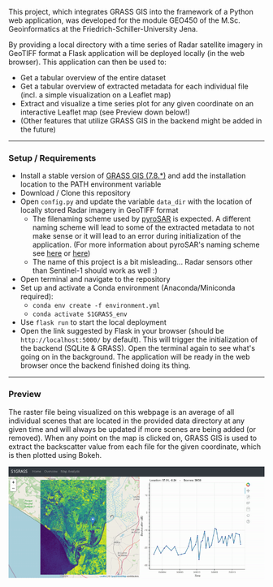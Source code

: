 This project, which integrates GRASS GIS into the framework of a Python web application, was developed for the module 
GEO450 of the M.Sc. Geoinformatics at the Friedrich-Schiller-University Jena.

By providing a local directory with a time series of Radar satellite imagery in GeoTIFF format a Flask application will 
be deployed locally (in the web browser). This application can then be used to: 
   - Get a tabular overview of the entire dataset 
   - Get a tabular overview of extracted metadata for each individual file (incl. a simple visualization on a Leaflet map) 
   - Extract and visualize a time series plot for any given coordinate on an interactive Leaflet map (see Preview down below!) 
   - (Other features that utilize GRASS GIS in the backend might be added in the future)

---

### Setup / Requirements

- Install a stable version of [GRASS GIS (7.8.*)](https://grass.osgeo.org/download/) and add the installation location 
to the PATH environment variable 
- Download / Clone this repository
- Open `config.py` and update the variable `data_dir` with the location of locally stored Radar imagery in GeoTIFF format       
    - The filenaming scheme used by [pyroSAR](https://github.com/johntruckenbrodt/pyroSAR) is expected. A different naming 
    scheme will lead to some of the extracted metadata to not make sense or it will lead to an error during initialization 
    of the application. (For more information about pyroSAR's naming scheme see [here](https://pyrosar.readthedocs.io/en/latest/general/filenaming.html) or [here](https://www.researchgate.net/profile/John_Truckenbrodt/publication/334258406_PYROSAR_A_FRAMEWORK_FOR_LARGE-SCALE_SAR_SATELLITE_DATA_PROCESSING/links/5d1f4071a6fdcc2462c1ff1b/PYROSAR-A-FRAMEWORK-FOR-LARGE-SCALE-SAR-SATELLITE-DATA-PROCESSING.pdf))
    - The name of this project is a bit misleading... Radar sensors other than Sentinel-1 should work as well :)
- Open terminal and navigate to the repository
- Set up and activate a Conda environment (Anaconda/Miniconda required):
    - `conda env create -f environment.yml`
    - `conda activate S1GRASS_env`
- Use `flask run` to start the local deployment
- Open the link suggested by Flask in your browser (should be `http://localhost:5000/` by default). This will trigger 
the initialization of the backend (SQLite & GRASS). Open the terminal again to see what's going on in the background. 
The application will be ready in the web browser once the backend finished doing its thing. 

---

### Preview

The raster file being visualized on this webpage is an average of all individual scenes that are located in the provided 
data directory at any given time and will always be updated if more scenes are being added (or removed). 
When any point on the map is clicked on, GRASS GIS is used to extract the backscatter value from each file for the given 
coordinate, which is then plotted using Bokeh.  

![S1GRASS Demo](demo/demo.gif)

